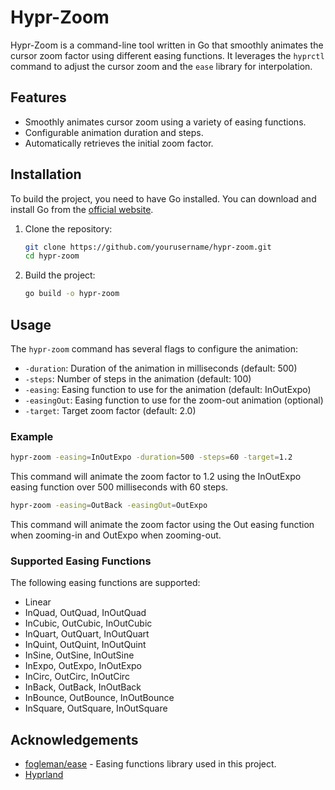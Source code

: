 # Hypr-Zoom

Hypr-Zoom is a command-line tool written in Go that smoothly animates the cursor zoom factor using different easing functions. It leverages the `hyprctl` command to adjust the cursor zoom and the `ease` library for interpolation.

## Features

- Smoothly animates cursor zoom using a variety of easing functions.
- Configurable animation duration and steps.
- Automatically retrieves the initial zoom factor.

## Installation

To build the project, you need to have Go installed. You can download and install Go from the [official website](https://golang.org/dl/).

1. Clone the repository:
    ```sh
    git clone https://github.com/yourusername/hypr-zoom.git
    cd hypr-zoom
    ```

2. Build the project:
    ```sh
    go build -o hypr-zoom
    ```

## Usage

The `hypr-zoom` command has several flags to configure the animation:

- `-duration`: Duration of the animation in milliseconds (default: 500)
- `-steps`: Number of steps in the animation (default: 100)
- `-easing`: Easing function to use for the animation (default: InOutExpo)
- `-easingOut`: Easing function to use for the zoom-out animation (optional)
- `-target`: Target zoom factor (default: 2.0)

### Example

```sh
hypr-zoom -easing=InOutExpo -duration=500 -steps=60 -target=1.2
```

This command will animate the zoom factor to 1.2 using the InOutExpo easing function over 500 milliseconds with 60 steps.

```sh
hypr-zoom -easing=OutBack -easingOut=OutExpo 
```

This command will animate the zoom factor using the Out easing function when zooming-in and OutExpo when zooming-out.


### Supported Easing Functions
The following easing functions are supported:

- Linear
- InQuad, OutQuad, InOutQuad
- InCubic, OutCubic, InOutCubic
- InQuart, OutQuart, InOutQuart
- InQuint, OutQuint, InOutQuint
- InSine, OutSine, InOutSine
- InExpo, OutExpo, InOutExpo
- InCirc, OutCirc, InOutCirc
- InBack, OutBack, InOutBack
- InBounce, OutBounce, InOutBounce
- InSquare, OutSquare, InOutSquare

## Acknowledgements
- [fogleman/ease](https://github.com/fogleman/ease) - Easing functions library used in this project.
- [Hyprland](https://hyprland.org) 
